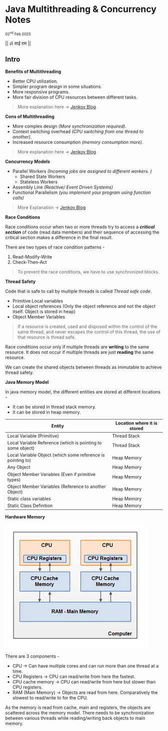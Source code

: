 # Java Multithreading & Concurrency Notes
<small>02<sup>nd</sup> Feb 2025</small>

|| ॐ साई राम ||

## Intro

**Benefits of Multithreading**

- Better CPU utilization.
- Simpler program design in some situations.
- More responsive programs.
- More fair division of CPU resources between different tasks.

> More explanation here -> [Jenkov Blog](https://jenkov.com/tutorials/java-concurrency/benefits.html).

**Cons of Multithreading**

- More complex design _(More synchronization required)_.
- Context switching overhead _(CPU switching from one thread to another)_.
- Increased resource consumption _(memory consumption more)._

> More explanation here -> [Jenkov Blog](https://jenkov.com/tutorials/java-concurrency/costs.html).

**Concurrency Models**

- Parallel Workers _(Incoming jobs are assigned to different workers. )_
    - Shared State Workers
    - Stateless Workers
- Assembly Line _(Reactive/ Event Driven Systems)_
- Functional Parallelism _(you implement your program using function calls)_

> More Explanation -> [Jenkov Blog](https://jenkov.com/tutorials/java-concurrency/concurrency-models.html)

**Race Conditions**

Race conditions occur when two or more threads try to access a **_critical section_** of code (read data members) and their sequence of accessing the critical section makes a difference in the final result. 

There are two types of race condition patterns - 

1. Read-Modify-Write
2. Check-Then-Act

> To prevent the race conditions, we have to use synchronized blocks. 

**Thread Safety**

Code that is safe to call by multiple threads is called _Thread safe code_.

- Primitive Local variables
- Local object references (Only the object reference and not the object itself. Object is stored in heap)
- Object Member Variables

> If a resource is created, used and disposed within
the control of the same thread,
and never escapes the control of this thread,
the use of that resource is thread safe.

Race conditions occur only if multiple threads are **writing** to the same resource.
It does not occur if multiple threads are just **reading** the same resource. 

We can create the shared objects between threads as immutable to achieve thread safety.

**Java Memory Model**

In java memory model, the different entities are stored at different locations -

- It can be stored in thread stack memory.
- It can be stored in heap memory.

| Entity | Location where it is stored |
|--------|-----------------------------|
| Local Variable (Primitive) | Thread Stack |
| Local Variable Reference (which is pointing to some object)| Thread Stack |
| Local Variable Object (which some reference is pointing to)| Heap Memory |
| Any Object | Heap Memory |
| Object Member Variables (Even if primitive types) | Heap Memory |
| Object Member Variables (Reference to another Object) | Heap Memory |
| Static class variables | Heap Memory |
| Static Class Definition | Heap Memory |

**Hardware Memory**

![alt text](images/hardware_memory_model.png)

There are 3 components - 
- CPU -> Can have multiple cores and can run more than one thread at a time. 
- CPU Registers -> CPU can read/write from here the fastest.
- CPU cache memory -> CPU  can read/write from here but slower than CPU registers.
- RAM (Main Memory) -> Objects are read from here.  Comparatively the slowest to read/write to for the CPU. 

As the memory is read from cache, main and registers, the objects are scattered across the memory model. There needs to be synchronization between various threads while reading/writing back objects to main memory. 

